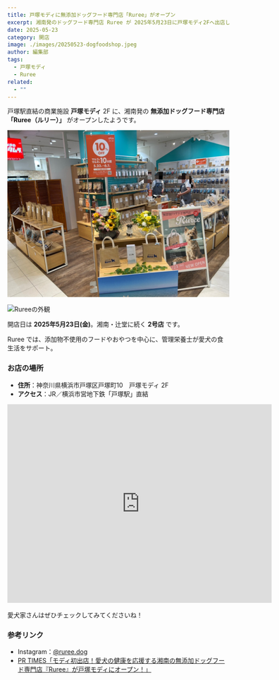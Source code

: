 ```yaml
---
title: 戸塚モディに無添加ドッグフード専門店「Ruree」がオープン
excerpt: 湘南発のドッグフード専門店 Ruree が 2025年5月23日に戸塚モディ2Fへ出店したみたい
date: 2025-05-23
category: 開店
image: ./images/20250523-dogfoodshop.jpeg
author: 編集部
tags:
  - 戸塚モディ
  - Ruree
related:
  - ""
---
```


戸塚駅直結の商業施設 **戸塚モディ** 2F に、湘南発の **無添加ドッグフード専門店「Ruree（ルリー）」** がオープンしたようです。

<img src="./images/20250523-dogfoodshop.jpeg"
     alt="Rureeの外観"
     class="mx-auto w-full md:w-2/3 rounded-lg shadow-md mb-8" />

<Img src="/images/20250523-dogfoodshop2.jpeg"
     alt="Rureeの外観"
     class="mx-auto w-full md:w-2/3 rounded-lg shadow-md mb-8" />

開店日は **2025年5月23日(金)**。湘南・辻堂に続く **2号店** です。

Ruree では、添加物不使用のフードやおやつを中心に、管理栄養士が愛犬の食生活をサポート。

### お店の場所

- **住所**：神奈川県横浜市戸塚区戸塚町10　戸塚モディ 2F
- **アクセス**：JR／横浜市営地下鉄「戸塚駅」直結

<iframe src="https://www.google.com/maps/embed?pb=!1m18!1m12!1m3!1d3252.1571652339476!2d139.5298125881584!3d35.40135470223331!2m3!1f0!2f0!3f0!3m2!1i1024!2i768!4f13.1!3m3!1m2!1s0x60185b0064659697%3A0xc99d77d42cc351e9!2zUnVyZWUg5oi45aGa44Oi44OH44Kj5bqX!5e0!3m2!1sja!2sjp!4v1748767886629!5m2!1sja!2sjp" width="600" height="450" style="border:0;" allowfullscreen="" loading="lazy" referrerpolicy="no-referrer-when-downgrade"></iframe>

愛犬家さんはぜひチェックしてみてくださいね！

### 参考リンク

- Instagram：[@ruree.dog](https://www.instagram.com/ruree.dog)
- [PR TIMES「モディ初出店！愛犬の健康を応援する湘南の無添加ドッグフード専門店『Ruree』が戸塚モディにオープン！」](https://prtimes.jp/main/html/rd/p/000003765.000003860.html)
